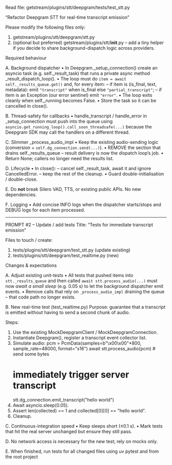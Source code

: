 
Read file: getstream/plugins/stt/deepgram/tests/test_stt.py

“Refactor Deepgram STT for real-time transcript emission”

Please modify the following files only:

1. getstream/plugins/stt/deepgram/stt.py
2. (optional but preferred) getstream/plugins/stt/__init__.py – add a tiny helper if you decide to share background-dispatch logic across providers.

Required behaviour

A. Background dispatcher
   • In Deepgram._setup_connection() create an asyncio task (e.g. self._result_task) that runs a private async method _result_dispatch_loop().
   • The loop must do `item = await self._results_queue.get()` and, for every item:
     – if item is (is_final, text, metadata): emit `"transcript"` when is_final else `"partial_transcript"`;
     – if item is an Exception (our error sentinel) emit `"error"`.
   • The loop exits cleanly when self._running becomes False.
   • Store the task so it can be cancelled in close().

B. Thread-safety for callbacks
   • handle_transcript / handle_error in _setup_connection must push into the queue using `asyncio.get_running_loop().call_soon_threadsafe(...)` because the Deepgram SDK may call the handlers on a different thread.

C. Slimmer _process_audio_impl
   • Keep the existing audio-sending logic (conversion + `self.dg_connection.send(...)`).
   • REMOVE the section that drains self._results_queue – result delivery is now the dispatch loop’s job.
   • Return None; callers no longer need the results list.

D. Lifecycle
   • In close():
       – cancel self._result_task, await it and ignore CancelledError.
       – keep the rest of the cleanup.
   • Guard double-initialisation / double-close.

E. Do **not** break Silero VAD, TTS, or existing public APIs. No new dependencies.

F. Logging
   • Add concise INFO logs when the dispatcher starts/stops and DEBUG logs for each item processed.

------------------------------------------------
PROMPT #2 – Update / add tests
Title: “Tests for immediate transcript emission”

Files to touch / create:

1. tests/plugins/stt/deepgram/test_stt.py   (update existing)
2. tests/plugins/stt/deepgram/test_realtime.py   (new)

Changes & expectations

A. Adjust existing unit-tests
   • All tests that pushed items into `stt._results_queue` and then called `await stt.process_audio(...)` must now *await a small sleep* (e.g. 0.05 s) to let the background dispatcher emit events.
   • Remove calls that rely on `_process_audio_impl` draining the queue – that code path no longer exists.

B. New real-time test (test_realtime.py)
   Purpose: guarantee that a transcript is emitted without having to send a second chunk of audio.

   Steps:
   1. Use the existing MockDeepgramClient / MockDeepgramConnection.
   2. Instantiate Deepgram(), register a transcript event collector list.
   3. Simulate audio:
        pcm = PcmData(samples=b"\x00\x00"*800, sample_rate=48000, format="s16")
        await stt.process_audio(pcm)        # send some bytes
        # immediately trigger server transcript
        stt.dg_connection.emit_transcript("hello world")
   4. Await asyncio.sleep(0.05).
   5. Assert len(collected) == 1 and collected[0][0] == "hello world".
   6. Cleanup.

C. Continuous-integration speed
   • Keep sleeps short (≤0.1 s).
   • Mark tests that hit the real server unchanged but ensure they still pass.

D. No network access is necessary for the new test; rely on mocks only.

E. When finished, run tests for all changed files using uv pytest and from the root project
